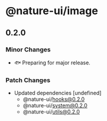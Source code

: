 # @nature-ui/image

## 0.2.0

### Minor Changes

- 🐟 Preparing for major release.

### Patch Changes

- Updated dependencies [undefined]
  - @nature-ui/hooks@0.2.0
  - @nature-ui/system@0.2.0
  - @nature-ui/utils@0.2.0
